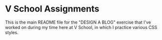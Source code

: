 V School Assignments  
====================

This is the main README file for the "DESIGN A BLOG" exercise that I've worked on during my time here at V School, in which I practice various CSS styles.
